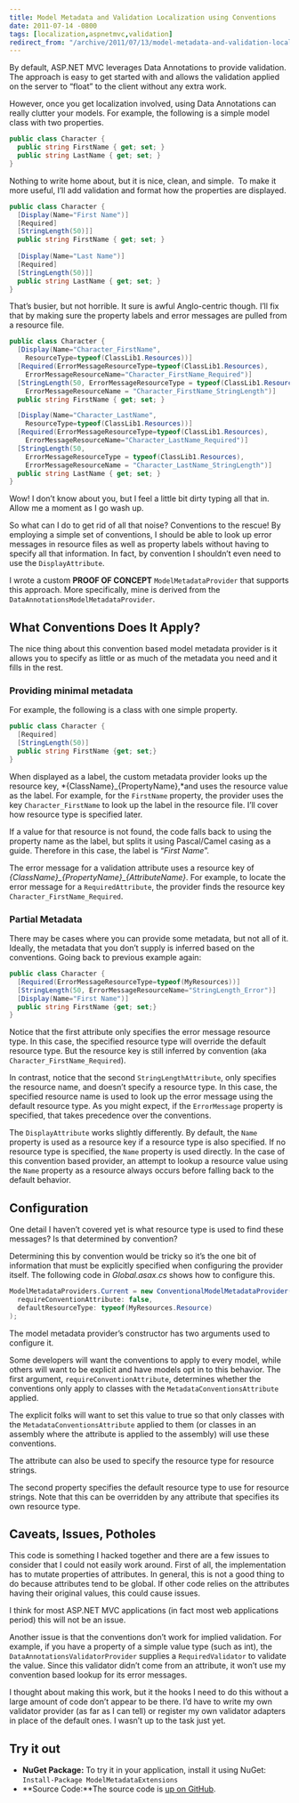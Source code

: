 ```yaml
---
title: Model Metadata and Validation Localization using Conventions
date: 2011-07-14 -0800
tags: [localization,aspnetmvc,validation]
redirect_from: "/archive/2011/07/13/model-metadata-and-validation-localization-using-conventions.aspx/"
---
```


By default, ASP.NET MVC leverages Data Annotations to provide validation. The approach is easy to get started with and allows the
validation applied on the server to “float” to the client without any extra work.

However, once you get localization involved, using Data Annotations can really clutter your models. For example, the following is a simple model class with two properties.

```csharp
public class Character {
  public string FirstName { get; set; }
  public string LastName { get; set; }
}
```

Nothing to write home about, but it is nice, clean, and simple.  To make it more useful, I’ll add validation and format how the properties are displayed.

```csharp
public class Character {
  [Display(Name="First Name")]
  [Required]
  [StringLength(50)]]
  public string FirstName { get; set; }
  
  [Display(Name="Last Name")]
  [Required]
  [StringLength(50)]]
  public string LastName { get; set; }
}
```

That’s busier, but not horrible. It sure is awful Anglo-centric though.
I’ll fix that by making sure the property labels and error messages are
pulled from a resource file.

```csharp
public class Character {
  [Display(Name="Character_FirstName",
    ResourceType=typeof(ClassLib1.Resources))]
  [Required(ErrorMessageResourceType=typeof(ClassLib1.Resources), 
    ErrorMessageResourceName="Character_FirstName_Required")]
  [StringLength(50, ErrorMessageResourceType = typeof(ClassLib1.Resources),
    ErrorMessageResourceName = "Character_FirstName_StringLength")]
  public string FirstName { get; set; }

  [Display(Name="Character_LastName",
    ResourceType=typeof(ClassLib1.Resources))]
  [Required(ErrorMessageResourceType=typeof(ClassLib1.Resources), 
    ErrorMessageResourceName="Character_LastName_Required")]
  [StringLength(50,
    ErrorMessageResourceType = typeof(ClassLib1.Resources),
    ErrorMessageResourceName = "Character_LastName_StringLength")]
  public string LastName { get; set; }
}
```

Wow! I don’t know about you, but I feel a little bit dirty typing all that in. Allow me a moment as I go wash up.

So what can I do to get rid of all that noise? Conventions to the rescue! By employing a simple set of conventions, I should be able to
look up error messages in resource files as well as property labels without having to specify all that information. In fact, by convention I shouldn’t even need to use the `DisplayAttribute`.

I wrote a custom **PROOF OF CONCEPT** `ModelMetadataProvider` that supports this approach. More specifically, mine is derived from the
`DataAnnotationsModelMetadataProvider`.

What Conventions Does It Apply?
-------------------------------

The nice thing about this convention based model metadata provider is it allows you to specify as little or as much of the metadata you need and it fills in the rest.

### Providing minimal metadata

For example, the following is a class with one simple property.

```csharp
public class Character {
  [Required]
  [StringLength(50)]
  public string FirstName {get; set;}
}
```

When displayed as a label, the custom metadata provider looks up the resource key, *{ClassName}\_{PropertyName},*and uses the resource value as the label. For example, for the `FirstName` property, the provider uses the key `Character_FirstName` to look up the label in the resource file. I’ll cover how resource type is specified later.

If a value for that resource is not found, the code falls back to using the property name as the label, but splits it using Pascal/Camel casing as a guide. Therefore in this case, the label is “*First Name*”.

The error message for a validation attribute uses a resource key of *{ClassName}\_{PropertyName}\_{AttributeName}*. For example, to locate the error message for a `RequiredAttribute`, the provider finds the resource key `Character_FirstName_Required`.

### Partial Metadata

There may be cases where you can provide some metadata, but not all of it. Ideally, the metadata that you don’t supply is inferred based on the conventions. Going back to previous example again:

```csharp
public class Character {
  [Required(ErrorMessageResourceType=typeof(MyResources))]
  [StringLength(50, ErrorMessageResourceName="StringLength_Error")]
  [Display(Name="First Name")]
  public string FirstName {get; set;}
}
```

Notice that the first attribute only specifies the error message resource type. In this case, the specified resource type will override
the default resource type. But the resource key is still inferred by convention (aka `Character_FirstName_Required`).

In contrast, notice that the second `StringLengthAttribute`, only specifies the resource name, and doesn’t specify a resource type. In
this case, the specified resource name is used to look up the error message using the default resource type. As you might expect, if the `ErrorMessage` property is specified, that takes precedence over the conventions.

The `DisplayAttribute` works slightly differently. By default, the `Name` property is used as a resource key if a resource type is also
specified. If no resource type is specified, the `Name` property is used directly. In the case of this convention based provider, an attempt to lookup a resource value using the `Name` property as a resource always occurs before falling back to the default behavior.

Configuration
-------------

One detail I haven’t covered yet is what resource type is used to find these messages? Is that determined by convention?

Determining this by convention would be tricky so it’s the one bit of information that must be explicitly specified when configuring the provider itself. The following code in *Global.asax.cs* shows how to configure this.

```csharp
ModelMetadataProviders.Current = new ConventionalModelMetadataProvider(
  requireConventionAttribute: false,
  defaultResourceType: typeof(MyResources.Resource)
);
```

The model metadata provider’s constructor has two arguments used to configure it.

Some developers will want the conventions to apply to every model, while others will want to be explicit and have models opt in to this behavior. The first argument, `requireConventionAttribute`, determines whether the conventions only apply to classes with the
`MetadataConventionsAttribute` applied.

The explicit folks will want to set this value to true so that only classes with the `MetadataConventionsAttribute` applied to them (or
classes in an assembly where the attribute is applied to the assembly) will use these conventions.

The attribute can also be used to specify the resource type for resource strings.

The second property specifies the default resource type to use for resource strings. Note that this can be overridden by any attribute that specifies its own resource type.

Caveats, Issues, Potholes
-------------------------

This code is something I hacked together and there are a few issues to consider that I could not easily work around. First of all, the
implementation has to mutate properties of attributes. In general, this is not a good thing to do because attributes tend to be global. If other code relies on the attributes having their original values, this could cause issues.

I think for most ASP.NET MVC applications (in fact most web applications period) this will not be an issue.

Another issue is that the conventions don’t work for implied validation. For example, if you have a property of a simple value type (such as int), the `DataAnnotationsValidatorProvider` supplies a `RequiredValidator` to validate the value. Since this validator didn’t
come from an attribute, it won’t use my convention based lookup for its error messages.

I thought about making this work, but it the hooks I need to do this without a large amount of code don’t appear to be there. I’d have to write my own validator provider (as far as I can tell) or register my own validator adapters in place of the default ones. I wasn’t up to the task just yet.

Try it out
----------

-   **NuGet Package:** To try it in your application, install it using NuGet: `Install-Package ModelMetadataExtensions`
-   **Source Code:**The source code is [up on GitHub](https://github.com/Haacked/mvc-metadata-conventions "GitHub").
